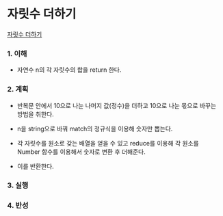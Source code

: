 # 자릿수 더하기

[자릿수 더하기](https://programmers.co.kr/learn/courses/30/lessons/12931)

### 1. 이해

- 자연수 n의 각 자릿수의 합을 return 한다.

### 2. 계획

- 반복문 안에서 10으로 나눈 나머지 값(정수)을 더하고 10으로 나눈 몫으로 바꾸는 방법을 취한다.

- n을 string으로 바꿔 match의 정규식을 이용해 숫자만 뽑는다.
- 각 자릿수를 원소로 갖는 배열을 얻을 수 있고 reduce를 이용해 각 원소를 Number 함수를 이용해서 숫자로 변환 후 더해준다.
- 이를 반환한다.

### 3. 실행

### 4. 반성
